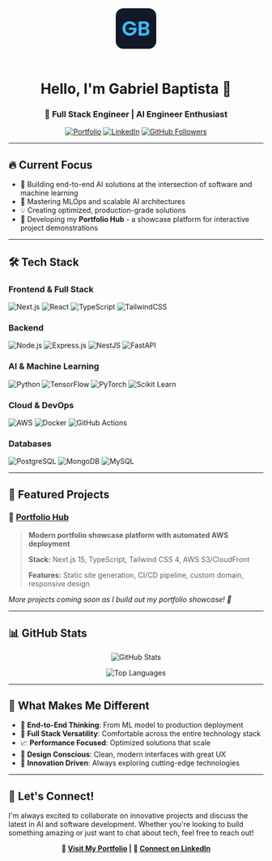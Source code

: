 <div align="center">
  
<img src="https://raw.githubusercontent.com/gbcbaptista/gbcbaptista/main/icon.svg" alt="Gabriel Baptista Logo" width="80" height="80" style="margin-bottom: 20px;">

# Hello, I'm Gabriel Baptista 👋
### 🚀 Full Stack Engineer | AI Engineer Enthusiast

[![Portfolio](https://img.shields.io/badge/Portfolio-gabriel--baptista.dev-38bdf8?style=for-the-badge&logo=vercel&logoColor=white)](https://gabriel-baptista.dev)
[![LinkedIn](https://img.shields.io/badge/LinkedIn-Connect%20with%20me-0077b5?style=for-the-badge&logo=linkedin&logoColor=white)](https://www.linkedin.com/in/gabriel-baptista-70a3bb1a0)
[![GitHub Followers](https://img.shields.io/github/followers/gbcbaptista?label=Follow&style=for-the-badge&color=success&logo=github)](https://github.com/gbcbaptista)

</div>

---

## 🔥 Current Focus
- 🔭 Building end-to-end AI solutions at the intersection of software and machine learning
- 🌱 Mastering MLOps and scalable AI architectures
- 💡 Creating optimized, production-grade solutions
- 🎯 Developing my **Portfolio Hub** - a showcase platform for interactive project demonstrations

---

## 🛠️ Tech Stack

### **Frontend & Full Stack**
![Next.js](https://img.shields.io/badge/Next.js-000000?style=for-the-badge&logo=next.js&logoColor=white)
![React](https://img.shields.io/badge/React-61DAFB?style=for-the-badge&logo=react&logoColor=black)
![TypeScript](https://img.shields.io/badge/TypeScript-3178C6?style=for-the-badge&logo=typescript&logoColor=white)
![TailwindCSS](https://img.shields.io/badge/Tailwind_CSS-38B2AC?style=for-the-badge&logo=tailwind-css&logoColor=white)

### **Backend**
![Node.js](https://img.shields.io/badge/Node.js-339933?style=for-the-badge&logo=node.js&logoColor=white)
![Express.js](https://img.shields.io/badge/Express.js-000000?style=for-the-badge&logo=express&logoColor=white)
![NestJS](https://img.shields.io/badge/NestJS-E0234E?style=for-the-badge&logo=nestjs&logoColor=white)
![FastAPI](https://img.shields.io/badge/FastAPI-009688?style=for-the-badge&logo=fastapi&logoColor=white)

### **AI & Machine Learning**
![Python](https://img.shields.io/badge/Python-3776AB?style=for-the-badge&logo=python&logoColor=white)
![TensorFlow](https://img.shields.io/badge/TensorFlow-FF6F00?style=for-the-badge&logo=tensorflow&logoColor=white)
![PyTorch](https://img.shields.io/badge/PyTorch-EE4C2C?style=for-the-badge&logo=pytorch&logoColor=white)
![Scikit Learn](https://img.shields.io/badge/scikit_learn-F7931E?style=for-the-badge&logo=scikit-learn&logoColor=white)

### **Cloud & DevOps**
![AWS](https://img.shields.io/badge/AWS-232F3E?style=for-the-badge&logo=amazon-aws&logoColor=white)
![Docker](https://img.shields.io/badge/Docker-2496ED?style=for-the-badge&logo=docker&logoColor=white)
![GitHub Actions](https://img.shields.io/badge/GitHub_Actions-2088FF?style=for-the-badge&logo=github-actions&logoColor=white)

### **Databases**
![PostgreSQL](https://img.shields.io/badge/PostgreSQL-336791?style=for-the-badge&logo=postgresql&logoColor=white)
![MongoDB](https://img.shields.io/badge/MongoDB-47A248?style=for-the-badge&logo=mongodb&logoColor=white)
![MySQL](https://img.shields.io/badge/MySQL-4479A1?style=for-the-badge&logo=mysql&logoColor=white)

---

## 🎯 Featured Projects

### 🌟 [Portfolio Hub](https://gabriel-baptista.dev)
> **Modern portfolio showcase platform with automated AWS deployment**
> 
> **Stack:** Next.js 15, TypeScript, Tailwind CSS 4, AWS S3/CloudFront
> 
> **Features:** Static site generation, CI/CD pipeline, custom domain, responsive design

*More projects coming soon as I build out my portfolio showcase! 🚀*

---

## 📊 GitHub Stats

<div align="center">
  
![GitHub Stats](https://github-readme-stats.vercel.app/api?username=gbcbaptista&show_icons=true&theme=tokyonight&hide_border=true&bg_color=1f2937&title_color=38bdf8&text_color=f9fafb&icon_color=38bdf8)

![Top Languages](https://github-readme-stats.vercel.app/api/top-langs/?username=gbcbaptista&layout=compact&theme=tokyonight&hide_border=true&bg_color=1f2937&title_color=38bdf8&text_color=f9fafb)

</div>

---

## 🎨 What Makes Me Different

- 🎯 **End-to-End Thinking**: From ML model to production deployment
- 🔧 **Full Stack Versatility**: Comfortable across the entire technology stack
- 📈 **Performance Focused**: Optimized solutions that scale
- 🎨 **Design Conscious**: Clean, modern interfaces with great UX
- 🚀 **Innovation Driven**: Always exploring cutting-edge technologies

---

## 🌟 Let's Connect!

I'm always excited to collaborate on innovative projects and discuss the latest in AI and software development. Whether you're looking to build something amazing or just want to chat about tech, feel free to reach out!

<div align="center">
  
**🔗 [Visit My Portfolio](https://gabriel-baptista.dev) | 💼 [Connect on LinkedIn](https://www.linkedin.com/in/gabriel-baptista-70a3bb1a0)**

</div>

